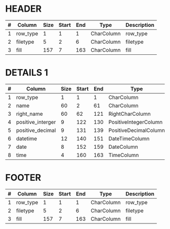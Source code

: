 # HEADER

|    # | Column   | Size | Start |  End | Type       | Description
| ---- | -------- | ---- | ----- | ---- | ---------- | -----------
|    1 | row_type |    1 |     1 |    1 | CharColumn | row_type
|    2 | filetype |    5 |     2 |    6 | CharColumn | filetype
|    3 | fill     |  157 |     7 |  163 | CharColumn | fill



# DETAILS 1

|    # | Column            | Size | Start |  End | Type                  | Description
| ---- | ----------------- | ---- | ----- | ---- | --------------------- | -----------
|    1 | row_type          |    1 |     1 |    1 | CharColumn            | row_type
|    2 | name              |   60 |     2 |   61 | CharColumn            | name
|    3 | right_name        |   60 |    62 |  121 | RightCharColumn       | right_name
|    4 | positive_interger |    9 |   122 |  130 | PositiveIntegerColumn | positive_interger
|    5 | positive_decimal  |    9 |   131 |  139 | PositiveDecimalColumn | positive_decimal
|    6 | datetime          |   12 |   140 |  151 | DateTimeColumn        | datetime
|    7 | date              |    8 |   152 |  159 | DateColumn            | date
|    8 | time              |    4 |   160 |  163 | TimeColumn            | time



# FOOTER

|    # | Column   | Size | Start |  End | Type       | Description
| ---- | -------- | ---- | ----- | ---- | ---------- | -----------
|    1 | row_type |    1 |     1 |    1 | CharColumn | row_type
|    2 | filetype |    5 |     2 |    6 | CharColumn | filetype
|    3 | fill     |  157 |     7 |  163 | CharColumn | fill




